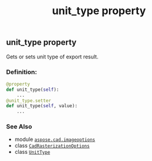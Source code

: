 ﻿---
title: unit_type property
second_title: Aspose.CAD for Python via .NET API References
description: 
type: docs
weight: 310
url: /python-net/aspose.cad.imageoptions/cadrasterizationoptions/unit_type/
is_root: false
---

## unit_type property


Gets or sets unit type of export result.
### Definition:
```python
@property
def unit_type(self):
    ...
@unit_type.setter
def unit_type(self, value):
    ...
```

### See Also
* module [`aspose.cad.imageoptions`](../../)
* class [`CadRasterizationOptions`](/cad/python-net/aspose.cad.imageoptions/cadrasterizationoptions)
* class [`UnitType`](/cad/python-net/aspose.cad.imageoptions/unittype)
